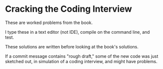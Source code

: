 # Cracking the Coding Interview

These are worked problems from the book.

I type these in a text editor (not IDE), compile on the command line, and test.

These solutions are written before looking at the book's solutions.

If a commit message contains "rough draft," some of the new code was just sketched
out, in simulation of a coding interview, and might have problems.

